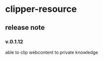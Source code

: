 # clipper-resource

## release note

### v.0.1.12 
 able to clip webcontent to private knowledge



